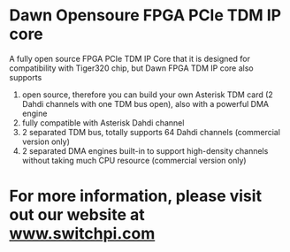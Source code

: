 # Dawn Opensoure FPGA PCIe TDM IP core
A fully open source FPGA PCIe TDM IP Core that it is designed for compatibility with Tiger320 chip, but Dawn FPGA TDM IP core also supports
1. open source, therefore you can build your own Asterisk TDM card (2 Dahdi channels with one TDM bus open), also with a powerful DMA engine
2. fully compatible with Asterisk Dahdi channel
3. 2 separated TDM bus, totally supports 64 Dahdi channels (commercial version only)
4. 2 separated DMA engines built-in to support high-density channels without taking much CPU resource (commercial version only)

# For more information, please visit out our website at www.switchpi.com
